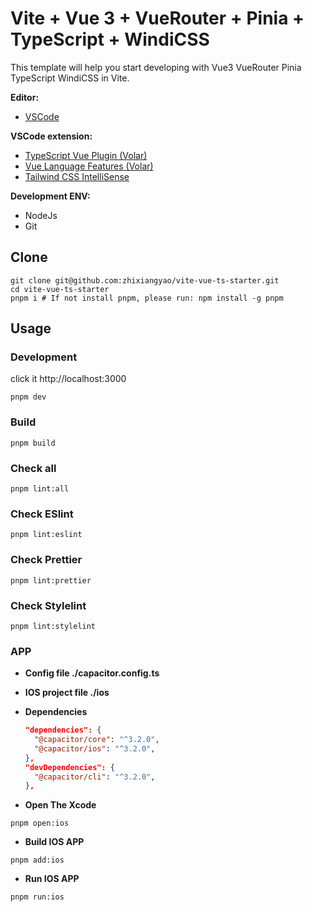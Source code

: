 # Vite + Vue 3 + VueRouter + Pinia + TypeScript + WindiCSS

This template will help you start developing with Vue3 VueRouter Pinia TypeScript WindiCSS in Vite.

**Editor:**

- [VSCode](https://code.visualstudio.com/)

**VSCode extension:**

- [TypeScript Vue Plugin (Volar)](https://marketplace.visualstudio.com/items?itemName=Vue.vscode-typescript-vue-plugin)
- [Vue Language Features (Volar)](https://marketplace.visualstudio.com/items?itemName=Vue.volar)
- [Tailwind CSS IntelliSense](https://marketplace.visualstudio.com/items?itemName=bradlc.vscode-tailwindcss)

**Development ENV:**

- NodeJs
- Git

## Clone

```shell
git clone git@github.com:zhixiangyao/vite-vue-ts-starter.git
cd vite-vue-ts-starter
pnpm i # If not install pnpm, please run: npm install -g pnpm
```

## Usage

### Development

click it http://localhost:3000

```shell
pnpm dev
```

### Build

```shell
pnpm build
```

### Check all

```shell
pnpm lint:all
```

### Check ESlint

```shell
pnpm lint:eslint
```

### Check Prettier

```shell
pnpm lint:prettier
```

### Check Stylelint

```shell
pnpm lint:stylelint
```

### APP

- **Config file ./capacitor.config.ts**
- **IOS project file ./ios**
- **Dependencies**

  ```json
  "dependencies": {
    "@capacitor/core": "^3.2.0",
    "@capacitor/ios": "^3.2.0",
  },
  "devDependencies": {
    "@capacitor/cli": "^3.2.0",
  },
  ```

- **Open The Xcode**

```shell
pnpm open:ios
```

- **Build IOS APP**

```shell
pnpm add:ios
```

- **Run IOS APP**

```shell
pnpm run:ios
```
